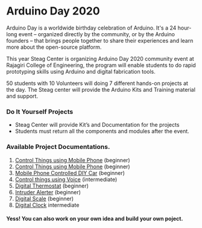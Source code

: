 # Arduino Day 2020
Arduino Day is a worldwide birthday celebration of Arduino. It's a 24 hour-long event – organized directly by the community, or by the Arduino founders – that brings people together to share their experiences and learn more about the open-source platform.

This year Steag Center is organizing Arduino Day 2020 community event at Rajagiri College of Engineering, the program will enable students to do rapid prototyping skills using Arduino and digital fabrication tools.

50 students with 10 Volunteers will doing 7 different hands-on projects at the day. The Steag center will provide the Arduino Kits and Training material and support. 

### Do It Yourself Projects 
* Steag Center will provide Kit’s and Documentation for the projects 
* Students must return all the components and modules after the event. 

### Available Project Documentations.  
1.  [Control Things using Mobile Phone](../Control%20Things%20Using%20Mobile%20Phone/README.md) (beginner) 
1.  [Control Things using Mobile Phone](https://github.com/SteagCSCT/ArduinoDay2020/tree/master/Control%20Things%20Using%20Mobile%20Phone) (beginner) 
2. [Mobile Phone Controlled DIY Car](https://github.com/SteagCSCT/ArduinoDay2020/tree/master/Mobile%20Phone%20Controlled%20DIY%20Car) (beginner)
3. [Control things using Voice](https://github.com/SteagCSCT/ArduinoDay2020/tree/master/Control%20things%20using%20voice) (intermediate)
4. [Digital Thermostat](https://github.com/SteagCSCT/ArduinoDay2020/tree/master/Digital%20Thermostat) (beginner)
5. [Intruder Alerter](https://github.com/SteagCSCT/ArduinoDay2020/tree/master/Intruder%20Alerter) (beginner)
6. [Digital Scale](https://github.com/SteagCSCT/ArduinoDay2020/tree/master/Digital%20Scale) (beginner)
7. [Digital Clock](https://github.com/SteagCSCT/ArduinoDay2020/tree/master/Digital%20Clock) intermediate



#### Yess! You can also work on your own idea and build your own poject.
